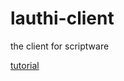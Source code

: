 # lauthi-client
the client for scriptware

[tutorial](https://www.youtube.com/watch?v=LAVXXriQkvA&t=9s&ab_channel=LegacyModders)
